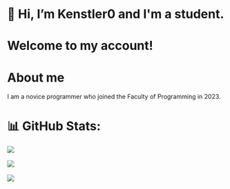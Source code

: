 # 👋 Hi, I’m Kenstler0 and I'm a student.
# Welcome to my account!
# About me
<p align="left">I am a novice programmer who joined the Faculty of Programming in 2023. </p>

# 📊 GitHub Stats:
  
![](https://github-readme-stats.vercel.app/api?username=Kenstler0&theme=dark&hide_border=false&include_all_commits=false&count_private=false)<br/>
<br/>
![](https://github-readme-streak-stats.herokuapp.com/?user=Kenstler0&theme=dark&hide_border=false)<br/>
<br/>
![](https://github-readme-stats.vercel.app/api/top-langs/?username=Kenstler0&theme=dark&hide_border=false&include_all_commits=false&count_private=false&layout=compact)

<!---
Kenstler0/Kenstler0 is a ✨ special ✨ repository because its `README.md` (this file) appears on your GitHub profile.
You can click the Preview link to take a look at your changes.
--->
